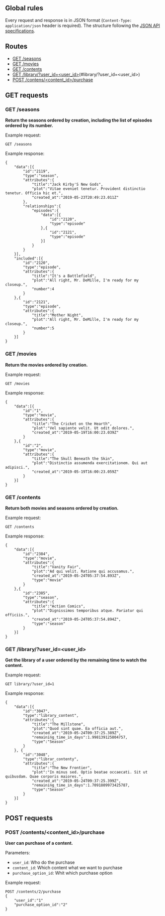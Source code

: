 ## Global rules

Every request and response is in JSON format (`Content-Type: application/json` header is required).
The structure following the [JSON API specifications](https://jsonapi.org/format/).

## Routes

- [GET /seasons](#get-seasons)
- [GET /movies](#get-movies)
- [GET /contents](#get-contents)
- [GET /library/?user_id=<user_id>](#get-users<user_id>library)(#library/?user_id=<user_id>)
- [POST /contens/<content_id>/purchase](#post-contents<content_id>purchase)

## GET requests

### GET /seasons

**Return the seasons ordered by creation, including the list of episodes ordered by its number.**

Example request:
```
GET /seasons
```

Example response:
```
{
    "data":[{
        "id":"2119",
        "type":"season",
        "attributes":{
            "title":"Jack Kirby'S New Gods",
            "plot":"Vitae eveniet tenetur. Provident distinctio tenetur. Officia hic et.",
            "created_at":"2019-05-23T20:49:23.011Z"
        },
        "relationships":{
            "episodes":{
                "data":[{
                    "id":"2120",
                    "type":"episode"
                },{
                    "id":"2121",
                    "type":"episode"
                }]
            }
        }
    }],
    "included":[{
        "id":"2120",
        "type":"episode",
        "attributes":{
            "title":"It's a Battlefield",
            "plot":"All right, Mr. DeMille, I'm ready for my closeup.",
            "number":4
        }
    },{
        "id":"2121",
        "type":"episode",
        "attributes":{
            "title":"Mother Night",
            "plot":"All right, Mr. DeMille, I'm ready for my closeup.",
            "number":5
        }
    }]
}
```

### GET /movies
**Return the movies ordered by creation.**

Example request:
```
GET /movies
```

Example response:
```
{
    "data":[{
        "id":"1",
        "type":"movie",
        "attributes":{
            "title":"The Cricket on the Hearth",
            "plot":"Vel sapiente velit. Ut odit dolores.",
            "created_at":"2019-05-19T16:00:23.039Z"
        }
    },{
        "id":"2",
        "type":"movie",
        "attributes":{
            "title":"The Skull Beneath the Skin",
            "plot":"Distinctio assumenda exercitationem. Qui aut adipisci.",
            "created_at":"2019-05-19T16:00:23.059Z"
        }
    }]
}
```

### GET /contents
**Return both movies and seasons ordered by creation.**

Example request:
```
GET /contents
```

Example response:
```
{
    "data":[{
        "id":"2384",
        "type":"movie",
        "attributes":{
            "title":"Vanity Fair",
            "plot":"Ad qui velit. Ratione qui accusamus.",
            "created_at":"2019-05-24T05:37:54.893Z",
            "type":"movie"
        }
    },{
        "id":"2385",
        "type":"season",
        "attributes":{
            "title":"Action Comics",
            "plot":"Dignissimos temporibus atque. Pariatur qui officiis.",
            "created_at":"2019-05-24T05:37:54.894Z",
            "type":"season"
        }
    }]
}
```

### GET /library/?user_id=<user_id>
**Get the library of a user ordered by the remaining time to watch the content.**

Example request:
```
GET library/?user_id=1
```

Example response:
```
{
    "data":[{
        "id":"3047",
        "type":"library_content",
        "attributes":{
            "title":"The Millstone",
            "plot":"Quod sint quae. Ea officia aut.",
            "created_at":"2019-05-24T09:37:25.389Z",
            "remaining_time_in_days":1.998139125804757,
            "type":"Season"
        }
    }, {
        "id":"3048",
        "type":"librar_contenty",
        "attributes":{
            "title":"The New Frontier",
            "plot":"In minus sed. Optio beatae occaecati. Sit ut quibusdam. Quae corporis maiores.",
            "created_at":"2019-05-24T09:37:25.399Z",
            "remaining_time_in_days":1.7091809973425787,
            "type":"Season"
        }
    }]
}
```

## POST requests

### POST /contents/<content_id>/purchase
**User can purchase of a content.**

Parameters:
 * `user_id`: Who do the purchase
 * `content_id`: Which content what we want to purchase
 * `purchase_option_id`: Whit which purchase option

Example request:
```
POST /contents/2/purchase
{
    "user_id":"1"
    "purchase_option_id":"2"
}
```
